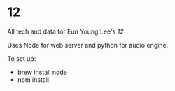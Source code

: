 # 12
All tech and data for Eun Young Lee's *12*

Uses Node for web server and python for audio engine.

To set up:
- brew install node
- npm install
